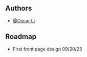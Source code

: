 
## Authors

- [@Oscar Li](https://github.com/liOscar58)


## Roadmap

- First front page design 09/20/23


